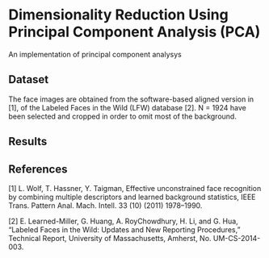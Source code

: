 # Dimensionality Reduction Using Principal Component Analysis (PCA)
An implementation of principal component analysys

## Dataset
The face images are obtained from the software-based aligned version in [1], of the Labeled Faces in the Wild (LFW) database [2]. N = 1924 have been selected and cropped in order to omit most of the background.

## Results

## References
[1] L. Wolf, T. Hassner, Y. Taigman, Effective unconstrained face recognition by combining multiple descriptors and learned background statistics, IEEE Trans. Pattern Anal. Mach. Intell. 33 (10) (2011) 1978–1990.

[2] E. Learned-Miller, G. Huang, A. RoyChowdhury, H. Li, and G. Hua, “Labeled Faces in the Wild: Updates and New Reporting Procedures,” Technical Report, University of Massachusetts, Amherst, No. UM-CS-2014- 003.
